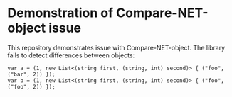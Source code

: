 Demonstration of Compare-NET-object issue
=========================================

This repository demonstrates issue with Compare-NET-object. The library fails
to detect differences between objects:

    var a = (1, new List<(string first, (string, int) second)> { ("foo", ("bar", 2)) });
    var b = (1, new List<(string first, (string, int) second)> { ("foo", ("foo", 2)) });
